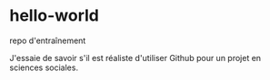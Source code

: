 # hello-world
repo d'entraînement

J'essaie de savoir s'il est réaliste d'utiliser Github pour un projet en sciences sociales.
